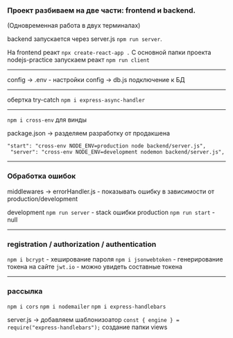 ### Проект разбиваем на две части: frontend и backend.

(Одновременная работа в двух терминалах)

backend запускается через server.js `npm run server`.

На frontend реакт `npx create-react-app .`
C основной папки проекта nodejs-practice запускаем реакт `npm run client`

---

config -> .env - настройки
config -> db.js подключение к БД

---

обертка try-catch `npm i express-async-handler`

---

`npm i cross-env` для винды

package.json -> разделяем разработку от продакшена

```
"start": "cross-env NODE_ENV=production node backend/server.js",
 "server": "cross-env NODE_ENV=development nodemon backend/server.js",
```

---

### Обработка ошибок

middlewares -> errorHandler.js - показывать ошибку в зависимости от production/development

development `npm run server` - stack ошибки
production `npm run start` - null

---

### registration / authorization / authentication

`npm i bcrypt` - хеширование пароля
`npm i jsonwebtoken` - генерирование токена
на сайте `jwt.io` - можно увидеть составные токена

---

### рассылка

`npm i cors`
`npm i nodemailer`
`npm i express-handlebars`

server.js -> добавляем шаблонизоатор
`const { engine } = require("express-handlebars");`
создание папки views

